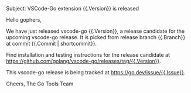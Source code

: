 Subject: VSCode-Go extension {{.Version}} is released

Hello gophers,

We have just released vscode-go {{.Version}}, a release candidate for the upcoming vscode-go release. It is picked from release branch {{.Branch}} at commit {{.Commit | shortcommit}}.

Find installation and testing instructions for the release candidate at https://github.com/golang/vscode-go/releases/tag/{{.Version}}.

This vscode-go release is being tracked at https://go.dev/issue/{{.Issue}}.

Cheers,
The Go Tools Team
